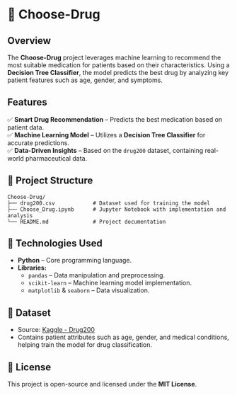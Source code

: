 # 💊 Choose-Drug  

## Overview  
The **Choose-Drug** project leverages machine learning to recommend the most suitable medication for patients based on their characteristics. Using a **Decision Tree Classifier**, the model predicts the best drug by analyzing key patient features such as age, gender, and symptoms.  

## Features  
✅ **Smart Drug Recommendation** – Predicts the best medication based on patient data.  
✅ **Machine Learning Model** – Utilizes a **Decision Tree Classifier** for accurate predictions.  
✅ **Data-Driven Insights** – Based on the `drug200` dataset, containing real-world pharmaceutical data.  

## 📁 Project Structure  
```
Choose-Drug/
├── drug200.csv            # Dataset used for training the model
├── Choose_Drug.ipynb      # Jupyter Notebook with implementation and analysis
└── README.md              # Project documentation
```

## 🔧 Technologies Used  
- **Python** – Core programming language.  
- **Libraries:**  
  - `pandas` – Data manipulation and preprocessing.  
  - `scikit-learn` – Machine learning model implementation.  
  - `matplotlib` & `seaborn` – Data visualization.  

## 📜 Dataset  
- Source: [Kaggle - Drug200](https://www.kaggle.com/datasets/taranomtorabi/drug200)  
- Contains patient attributes such as age, gender, and medical conditions, helping train the model for drug classification.  

## 📄 License  
This project is open-source and licensed under the **MIT License**.  
